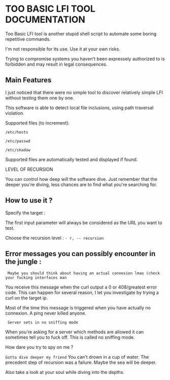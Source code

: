 # TOO  BASIC  LFI  TOOL  DOCUMENTATION

Too Basic LFI tool is another stupid shell script to automate some boring repetitive commands. 

I'm not responsible for its use. Use it at your own risks. 

Trying to compromise systems you haven't been expressely authorized to is forbidden and may result in legal consequences.

## Main Features

I just noticed that there were no simple tool to discover relatively simple LFI without testing them one by one. 

This software is able to detect local file inclusions, using path traversal violation. 

Supported files (to increment): 


```
/etc/hosts

/etc/passwd

/etc/shadow

```

Supported files are automatically tested and displayed if found. 

LEVEL OF RECURSION 

You can control how deep will the software dive. Just remember that the deeper you're diving, less chances are to find what you're searching for.

## How to use it ? 

Specify the target : 

The first input parameter will always be considered as the URL you want to test. 

Choose the recursion level : 
```- r, -- recursion```

## Error messages you can possibly encounter in the jungle : 

``` Maybe you should think about having an actual connexion lmao (check your fucking interfaces man```

You receive this message when the curl output a 0 or 408/greatest error code. 
This can happen for several reason, I let you investigate by trying a curl on the target ip. 

Most of the time this message is triggered when you have actually no connexion.
A ping never killed anyone. 


``` Server sets in no sniffing mode```

When you're asking for a server which methods are allowed it can sometimes tell you to fuck off. This is called no sniffing mode. 

How dare you try to spy on me ? 

``` Gotta dive deeper my friend ```
You can't drown in a cup of water. The precedent step of recursion was a failure.  Maybe the sea will be deeper. 

Also take a look at your soul while diving into the depths. 

